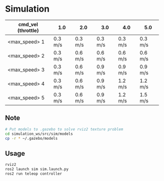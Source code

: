 # Simulation

| cmd_vel (throttle) | 1.0     | 2.0     | 3.0     | 4.0     | 5.0     |
|--------------------|---------|---------|---------|---------|---------|
| <max_speed> 1      | 0.3 m/s | 0.3 m/s | 0.3 m/s | 0.3 m/s | 0.3 m/s |
| <max_speed> 2      | 0.3 m/s | 0.6 m/s | 0.6 m/s | 0.6 m/s | 0.6 m/s |
| <max_speed> 3      | 0.3 m/s | 0.6 m/s | 0.9 m/s | 0.9 m/s | 0.9 m/s |
| <max_speed> 4      | 0.3 m/s | 0.6 m/s | 0.9 m/s | 1.2 m/s | 1.2 m/s |
| <max_speed> 5      | 0.3 m/s | 0.6 m/s | 0.9 m/s | 1.2 m/s | 1.5 m/s |

## Note

```bash
# Put models to .gazebo to solve rviz2 texture problem
cd simulation_ws/src/sim/models
cp -r * ~/.gazebo/models
```

## Usage

```bash
rviz2
ros2 launch sim sim.launch.py
ros2 run teleop controller
```
